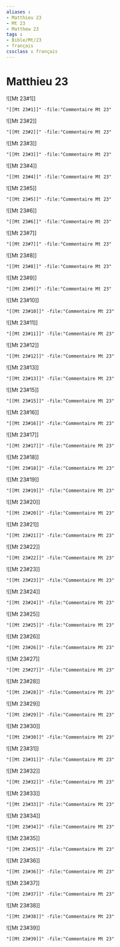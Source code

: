 ```yaml
---
aliases : 
- Matthieu 23
- Mt 23
- Matthew 23
tags : 
- Bible/Mt/23
- français
cssclass : français
---
```


# Matthieu 23

![[Mt 23#1]]

```query
"[[Mt 23#1]]" -file:"Commentaire Mt 23"
```

![[Mt 23#2]]

```query
"[[Mt 23#2]]" -file:"Commentaire Mt 23"
```

![[Mt 23#3]]

```query
"[[Mt 23#3]]" -file:"Commentaire Mt 23"
```

![[Mt 23#4]]

```query
"[[Mt 23#4]]" -file:"Commentaire Mt 23"
```

![[Mt 23#5]]

```query
"[[Mt 23#5]]" -file:"Commentaire Mt 23"
```

![[Mt 23#6]]

```query
"[[Mt 23#6]]" -file:"Commentaire Mt 23"
```

![[Mt 23#7]]

```query
"[[Mt 23#7]]" -file:"Commentaire Mt 23"
```

![[Mt 23#8]]

```query
"[[Mt 23#8]]" -file:"Commentaire Mt 23"
```

![[Mt 23#9]]

```query
"[[Mt 23#9]]" -file:"Commentaire Mt 23"
```

![[Mt 23#10]]

```query
"[[Mt 23#10]]" -file:"Commentaire Mt 23"
```

![[Mt 23#11]]

```query
"[[Mt 23#11]]" -file:"Commentaire Mt 23"
```

![[Mt 23#12]]

```query
"[[Mt 23#12]]" -file:"Commentaire Mt 23"
```

![[Mt 23#13]]

```query
"[[Mt 23#13]]" -file:"Commentaire Mt 23"
```

![[Mt 23#15]]

```query
"[[Mt 23#15]]" -file:"Commentaire Mt 23"
```

![[Mt 23#16]]

```query
"[[Mt 23#16]]" -file:"Commentaire Mt 23"
```

![[Mt 23#17]]

```query
"[[Mt 23#17]]" -file:"Commentaire Mt 23"
```

![[Mt 23#18]]

```query
"[[Mt 23#18]]" -file:"Commentaire Mt 23"
```

![[Mt 23#19]]

```query
"[[Mt 23#19]]" -file:"Commentaire Mt 23"
```

![[Mt 23#20]]

```query
"[[Mt 23#20]]" -file:"Commentaire Mt 23"
```

![[Mt 23#21]]

```query
"[[Mt 23#21]]" -file:"Commentaire Mt 23"
```

![[Mt 23#22]]

```query
"[[Mt 23#22]]" -file:"Commentaire Mt 23"
```

![[Mt 23#23]]

```query
"[[Mt 23#23]]" -file:"Commentaire Mt 23"
```

![[Mt 23#24]]

```query
"[[Mt 23#24]]" -file:"Commentaire Mt 23"
```

![[Mt 23#25]]

```query
"[[Mt 23#25]]" -file:"Commentaire Mt 23"
```

![[Mt 23#26]]

```query
"[[Mt 23#26]]" -file:"Commentaire Mt 23"
```

![[Mt 23#27]]

```query
"[[Mt 23#27]]" -file:"Commentaire Mt 23"
```

![[Mt 23#28]]

```query
"[[Mt 23#28]]" -file:"Commentaire Mt 23"
```

![[Mt 23#29]]

```query
"[[Mt 23#29]]" -file:"Commentaire Mt 23"
```

![[Mt 23#30]]

```query
"[[Mt 23#30]]" -file:"Commentaire Mt 23"
```

![[Mt 23#31]]

```query
"[[Mt 23#31]]" -file:"Commentaire Mt 23"
```

![[Mt 23#32]]

```query
"[[Mt 23#32]]" -file:"Commentaire Mt 23"
```

![[Mt 23#33]]

```query
"[[Mt 23#33]]" -file:"Commentaire Mt 23"
```

![[Mt 23#34]]

```query
"[[Mt 23#34]]" -file:"Commentaire Mt 23"
```

![[Mt 23#35]]

```query
"[[Mt 23#35]]" -file:"Commentaire Mt 23"
```

![[Mt 23#36]]

```query
"[[Mt 23#36]]" -file:"Commentaire Mt 23"
```

![[Mt 23#37]]

```query
"[[Mt 23#37]]" -file:"Commentaire Mt 23"
```

![[Mt 23#38]]

```query
"[[Mt 23#38]]" -file:"Commentaire Mt 23"
```

![[Mt 23#39]]

```query
"[[Mt 23#39]]" -file:"Commentaire Mt 23"
```

